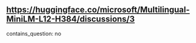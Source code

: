 ## https://huggingface.co/microsoft/Multilingual-MiniLM-L12-H384/discussions/3

contains_question: no